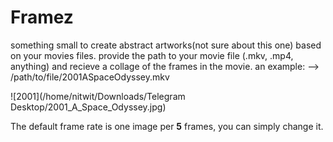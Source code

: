 # Framez
something small to create abstract artworks(not sure about this one) based on your movies files.
provide the path to your movie file (.mkv, .mp4, anything) and recieve a collage of the frames in the movie. an example:
--> /path/to/file/2001ASpaceOdyssey.mkv

![2001](/home/nitwit/Downloads/Telegram Desktop/2001_A_Space_Odyssey.jpg)

The default frame rate is one image per **5** frames, you can simply change it.

